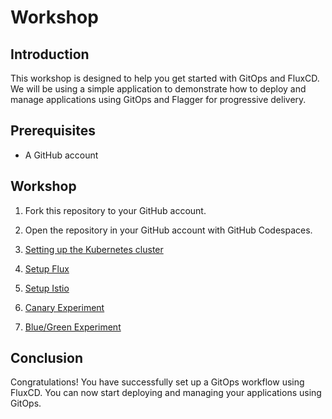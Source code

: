 # Workshop

## Introduction

This workshop is designed to help you get started with GitOps and FluxCD. We will be using a simple application to demonstrate how to deploy and manage applications using GitOps and Flagger for progressive delivery.

## Prerequisites

- A GitHub account

## Workshop

1. Fork this repository to your GitHub account.

2. Open the repository in your GitHub account with GitHub Codespaces.

3. [Setting up the Kubernetes cluster](./docs/01-setting-up-the-kubernetes-cluster.md)

4. [Setup Flux](./docs/02-setup-flux.md)

5. [Setup Istio](./docs/03-setup-istio.md)

6. [Canary Experiment](./docs/04-canary-experiment.md)

7. [Blue/Green Experiment](./docs/05-bluegreen-experiment.md)

## Conclusion

Congratulations! You have successfully set up a GitOps workflow using FluxCD. You can now start deploying and managing your applications using GitOps.